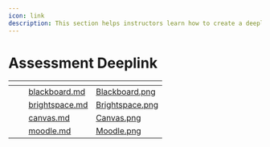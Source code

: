 ```yaml
---
icon: link
description: This section helps instructors learn how to create a deeplink into EXAMIND.
---
```


# Assessment Deeplink



<table data-view="cards"><thead><tr><th></th><th></th><th data-hidden data-card-target data-type="content-ref"></th><th data-hidden data-card-cover data-type="files"></th></tr></thead><tbody><tr><td></td><td></td><td><a href="blackboard.md">blackboard.md</a></td><td><a href="../../../.gitbook/assets/Blackboard.png">Blackboard.png</a></td></tr><tr><td></td><td></td><td><a href="brightspace.md">brightspace.md</a></td><td><a href="../../../.gitbook/assets/Brightspace.png">Brightspace.png</a></td></tr><tr><td></td><td></td><td><a href="canvas.md">canvas.md</a></td><td><a href="../../../.gitbook/assets/Canvas.png">Canvas.png</a></td></tr><tr><td></td><td></td><td><a href="moodle.md">moodle.md</a></td><td><a href="../../../.gitbook/assets/Moodle.png">Moodle.png</a></td></tr></tbody></table>
